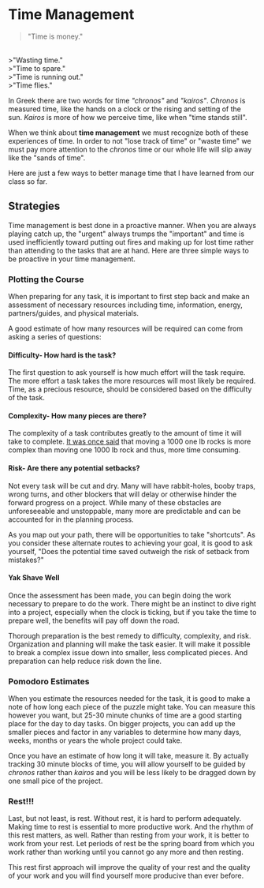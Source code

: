 # Time Management

> "Time is money."
<br>
>"Wasting time."
<br>
>"Time to spare."
<br>
>"Time is running out."
<br>
>"Time flies."

In Greek there are two words for time _"chronos"_ and _"kairos"_.  _Chronos_ is measured time, like the hands on a clock or the rising and setting of the sun.  _Kairos_ is more of how we perceive time, like when "time stands still".

When we think about **time management** we must recognize both of these experiences of time.  In order to not "lose track of time" or "waste time" we must pay more attention to the _chronos_ time or our whole life will slip away like the "sands of time".

Here are just a few ways to better manage time that I have learned from our class so far.

## Strategies

Time management is best done in a proactive manner.  When you are always playing catch up, the "urgent" always trumps the "important" and time is used inefficiently toward putting out fires and making up for lost time rather than attending to the tasks that are at hand.  Here are three simple ways to be proactive in your time management.

### Plotting the Course
When preparing for any task, it is important to first step back and make an assessment of necessary resources including time, information, energy, partners/guides, and physical materials.

A good estimate of how many resources will be required can come from asking a series of questions:

#### Difficulty- How hard is the task?

The first question to ask yourself is how much effort will the task require.  The more effort a task takes the more resources will most likely be required.  Time, as a precious resource, should be considered based on the difficulty of the task.

#### Complexity- How many pieces are there?

The complexity of a task contributes greatly to the amount of time it will take to complete.  [It was once said](https://twitter.com/al_the_x) that moving a 1000 one lb rocks is more complex than moving one 1000 lb rock and thus, more time consuming.

#### Risk- Are there any potential setbacks?

Not every task will be cut and dry.  Many will have rabbit-holes, booby traps, wrong turns, and other blockers that will delay or otherwise hinder the forward progress on a project.  While many of these obstacles are unforeseeable and unstoppable, many more are predictable and can be accounted for in the planning process.  

As you map out your path, there will  be opportunities to take "shortcuts".  As you consider these alternate routes to achieving your goal, it is good to ask yourself, "Does the potential time saved outweigh the risk of setback from mistakes?"

#### Yak Shave Well
Once the assessment has been made, you can begin doing the work necessary to prepare to do the work.  There might be an instinct to dive right into a project, especially when the clock is ticking, but if you take the time to prepare well, the benefits will pay off down the road.

Thorough preparation is the best remedy to difficulty, complexity, and risk.  Organization and planning will make the task easier.  It will make it possible to break a complex issue down into smaller, less complicated pieces.  And preparation can help reduce risk down the line.

### Pomodoro Estimates
When you estimate the resources needed for the task, it is good to make a note of how long each piece of the puzzle might take.  You can measure this however you want, but 25-30 minute chunks of time are a good starting place for the day to day tasks.  On bigger projects, you can add up the smaller pieces and factor in any variables to determine how many days, weeks, months or years the whole project could take.

Once you have an estimate of how long it will take, measure it.  By actually tracking 30 minute blocks of time, you will allow yourself to be guided by _chronos_ rather than _kairos_ and you will be less likely to be dragged down by one small pice of the project.


### Rest!!!

Last, but not least, is rest.  Without rest, it is hard to perform adequately.  Making time to rest is essential to more productive work.  And the rhythm of this rest matters, as well.  Rather than resting from your work, it is better to work from your rest.  Let periods of rest be the spring board from which you work rather than working until you cannot go any more and then resting.  

This rest first approach will improve the quality of your rest and the quality of your work and you will find yourself more producive than ever before.
